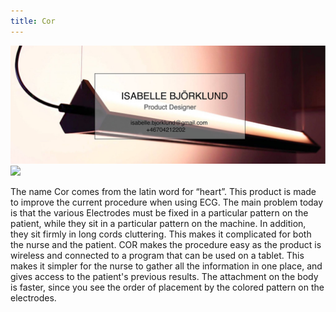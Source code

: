 ```yaml
---
title: Cor
---
```


![](hero.jpg)
![](below.jpg)

The name Cor comes from the latin word for “heart”. This product is made to improve the current procedure when using ECG. 
The main problem today is that the various Electrodes must be fixed in a particular pattern on the patient, while they sit in a particular pattern on the machine. 
In addition, they sit firmly in long cords cluttering. This makes it complicated for both the nurse and the patient. 
COR makes the procedure easy as the product is wireless and connected to a program that can be used on a tablet.
This makes it simpler for the nurse to gather all the information in one place, and gives access to the patient's previous results. 
The attachment on the body is faster, since you see the order of placement by the colored pattern on the electrodes.
